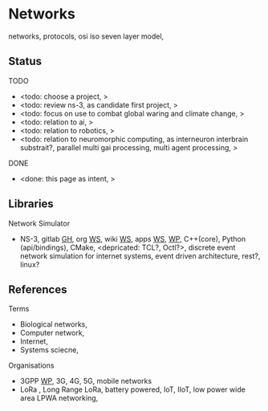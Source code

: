 # Networks

networks, protocols, osi iso seven layer model, 

## Status

TODO
* <todo: choose a project, >
* <todo: review ns-3, as candidate first project, >
* <todo: focus on use to combat global waring and climate change, >
* <todo: relation to ai, >
* <todo: relation to robotics, >
* <todo: relation to neuromorphic computing, as interneuron interbrain substrait?, parallel multi gai processing, multi agent processing, >

DONE
* <done: this page as intent, >

## Libraries

Network Simulator
* NS-3, gitlab [GH](https://gitlab.com/nsnam/ns-3-dev), org [WS](https://www.nsnam.org/), wiki [WS](https://www.nsnam.org/wiki/Main_Page), apps [WS](https://apps.nsnam.org/), [WP](https://en.wikipedia.org/wiki/Ns_(simulator)), C++(core), Python (api/bindings), CMake, <depricated: TCL?, Octl?>, discrete event network simulation for internet systems, event driven architecture, rest?, linux? 

## References

Terms
* Biological networks, 
* Computer network,
* Internet, 
* Systems sciecne,

Organisations
* 3GPP [WP](https://en.wikipedia.org/wiki/3GPP), 3G, 4G, 5G, mobile networks
* LoRa , Long Range LoRa, battery powered, IoT, IIoT, low power wide area LPWA networking, 

